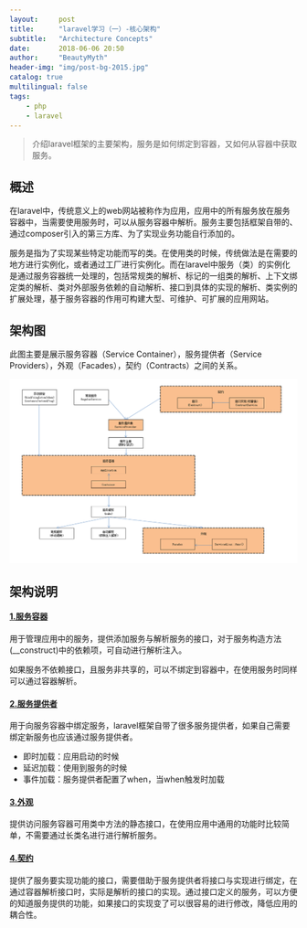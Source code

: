 ```yaml
---
layout:     post
title:      "laravel学习（一）-核心架构"
subtitle:   "Architecture Concepts"
date:       2018-06-06 20:50
author:     "BeautyMyth"
header-img: "img/post-bg-2015.jpg"
catalog: true
multilingual: false
tags:
    - php
    - laravel
---
```


> 介绍laravel框架的主要架构，服务是如何绑定到容器，又如何从容器中获取服务。

## 概述

<p>
在laravel中，传统意义上的web网站被称作为应用，应用中的所有服务放在服务容器中，当需要使用服务时，可以从服务容器中解析。服务主要包括框架自带的、通过composer引入的第三方库、为了实现业务功能自行添加的。
</p>

<p>
服务是指为了实现某些特定功能而写的类。在使用类的时候，传统做法是在需要的地方进行实例化，或者通过工厂进行实例化。而在laravel中服务（类）的实例化是通过服务容器统一处理的，包括常规类的解析、标记的一组类的解析、上下文绑定类的解析、类对外部服务依赖的自动解析、接口到具体的实现的解析、类实例的扩展处理，基于服务容器的作用可构建大型、可维护、可扩展的应用网站。
</p>

## 架构图

<p>
此图主要是展示服务容器（Service Container），服务提供者（Service Providers），外观（Facades），契约（Contracts）之间的关系。
</p>

![image](https://github.com/xuanxuan2016/xuanxuan2016.github.io/blob/master/img/2018-06-06-1-laravel-study-architecture/20180621155721.png?raw=true)

## 架构说明

#### [1.服务容器]()

<p>
用于管理应用中的服务，提供添加服务与解析服务的接口，对于服务构造方法(__construct)中的依赖项，可自动进行解析注入。
</p>

<p>
如果服务不依赖接口，且服务非共享的，可以不绑定到容器中，在使用服务时同样可以通过容器解析。
</p>

#### [2.服务提供者]()

<p>
用于向服务容器中绑定服务，laravel框架自带了很多服务提供者，如果自己需要绑定新服务也应该通过服务提供者。
</p>

- 即时加载：应用启动的时候
- 延迟加载：使用到服务的时候
- 事件加载：服务提供者配置了when，当when触发时加载

#### [3.外观]()

<p>
提供访问服务容器可用类中方法的静态接口，在使用应用中通用的功能时比较简单，不需要通过长类名进行进行解析服务。
</p>

#### [4.契约]()

<p>
提供了服务要实现功能的接口，需要借助于服务提供者将接口与实现进行绑定，在通过容器解析接口时，实际是解析的接口的实现。通过接口定义的服务，可以方便的知道服务提供的功能，如果接口的实现变了可以很容易的进行修改，降低应用的耦合性。
</p>

